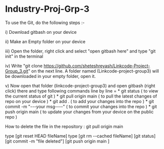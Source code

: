 # Industry-Proj-Grp-3

To use the Git, do the following steps :-

i) Download gitbash on your device

ii) Make an Empty folder on your device

iii) Open the folder, right click and select "open gitbash here" and type "git init" in the terminal

iv) Write "git clone https://github.com/sheteshreyash/Linkcode-Project-Group_3.git" on the next line. A folder named (Linkcode-project-group3) will be downloaded in your empty folder, open it.

v) Now open that folder (linkcode-project-group3) and open gitbash (right click) there and type following commands line by line = * git status ( to view the current status of git ) * git pull origin main ( to pull the latest changes of repo on your device ) * git add . ( to add your changes into the repo ) * git commit -m "---your msg----" ( to commit your changes into the repo ) * git push origin main ( to update your changes from your device on the public repo )

How to delete the file in the repository :
git pull origin main

type [git reset HEAD fileName]
type [git rm --cached fileName]
[git status]
[git commit -m "file deleted"]
[git push origin main ]
